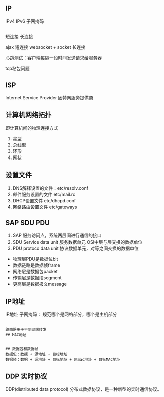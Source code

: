 
## IP
IPv4 IPv6 子网掩码


## 
短连接
长连接

ajax 短连接
websocket + socket 长连接

心跳测试：客户端每隔一段时间发送请求给服务器

tcp粘包问题


## ISP
Internet Service Provider 因特网服务提供商



## 计算机网络拓扑
即计算机间的物理连接方式
1. 星型
2. 总线型
3. 环形
4. 网状



## 设置文件
1. DNS解释设置的文件：etc/resolv.conf
2. 邮件服务设置的文件 etc/mail.rc
3. DHCP设置文件 etc/dhcpd.conf
4. 网络路由设置文件 etc/gateways

## SAP SDU PDU
1. SAP 服务访问点，系统两层间进行通信的接口
2. SDU Service data unit 服务数据单元 OSI中层与层交换的数据单位
3. PDU protoco data unit 协议数据单元，对等之间交换的数据单位
  * 物理层PDU是数据位bit
  * 数据链路是数据帧frame
  * 网络层是数据包packet
  * 传输层是数据段segment
  * 更高层是数据报文message




## IP地址
IP地址
子网掩码： 规范哪个是网络部分，哪个是主机部分

```shell

路由器用于不同网端转发
## MAC地址


## 数据包和数据帧
数据包：数据 + 源地址 + 目标地址 
数据帧：数据 + 源地址 + 目标地址 + 原mac地址 + 目标MAC地址
```

## DDP 实时协议
DDP(distributed data protocol) 分布式数据协议，是一种新型的实时通信协议。